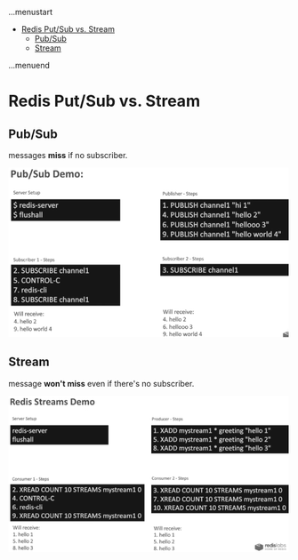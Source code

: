 ...menustart

- [Redis Put/Sub vs. Stream](#61853e17a2210cfac484926c230cbe9f)
    - [Pub/Sub](#8f4a41dee47b8a76d21a4d4d23500450)
    - [Stream](#eae835e83c0494a376229f254f7d3392)

...menuend


<h2 id="61853e17a2210cfac484926c230cbe9f"></h2>


# Redis Put/Sub vs. Stream

<h2 id="8f4a41dee47b8a76d21a4d4d23500450"></h2>


## Pub/Sub

messages **miss** if no subscriber.

![](../imgs/redis_pubsub_illustration.png)


<h2 id="eae835e83c0494a376229f254f7d3392"></h2>


## Stream 

message **won't miss** even if there's no subscriber.

![](../imgs/redis_stream_illustration.png)



